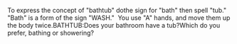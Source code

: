 To express the concept of "bathtub" dothe sign for "bath" then spell "tub."  "Bath" is a form of the sign "WASH."  
	You use "A" hands, and move them up the body twice.BATHTUB:Does your bathroom have a tub?Which do you prefer, bathing or showering?
